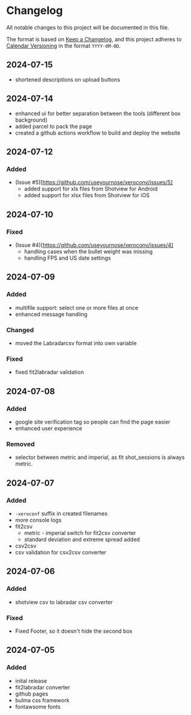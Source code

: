 # Changelog

All notable changes to this project will be documented in this file.

The format is based on [Keep a Changelog](https://keepachangelog.com/en/1.1.0/),
and this project adheres to [Calendar Versioning](https://calver.org/) in the format `YYYY-0M-0D`.

## 2024-07-15

- shortened descriptions on upload buttons


## 2024-07-14

- enhanced ui for better separation between the tools (different box background)
- added parcel to pack the page
- created a github actions workflow to build and deploy the website


## 2024-07-12

### Added

- (Issue #5)[https://github.com/useyournose/xeroconv/issues/5]
  - added support for xls files from Shotview for Android
  - added support for xlsx files from Shotview for iOS

## 2024-07-10

### Fixed

- (Issue #4)[https://github.com/useyournose/xeroconv/issues/4]
  - handling cases when the bullet weight was missing
  - handling FPS and US date settings

## 2024-07-09

### Added

- multifile support: select one or more files at once
- enhanced message handling

### Changed

- moved the Labradarcsv format into own variable

### Fixed
- fixed fit2labradar validation

## 2024-07-08

### Added

- google site verification tag so people can find the page easier
- enhanced user experience

### Removed

- selector between metric and imperial, as fit shot_sessions is always metric.

## 2024-07-07

### Added

- `-xeroconf` suffix in created filenames
- more console logs
- fit2csv
    - metric - imperial switch for fit2csv converter
    - standard deviation and extreme spread added
- csv2csv
-   csv validation for csv2csv converter

## 2024-07-06

### Added

- shotview csv to labradar csv converter

### Fixed

- Fixed Footer, so it doesn't hide the second box

## 2024-07-05

### Added

- inital release
- fit2labradar converter
- github pages
- bulma css framework
- fontawsome fonts

